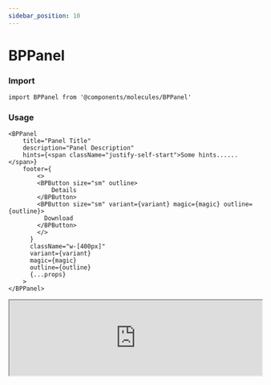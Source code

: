 ```yaml
---
sidebar_position: 10
---
```


#  BPPanel

### Import

```tsx
import BPPanel from '@components/molecules/BPPanel'
```

### Usage 

```tsx
<BPPanel
    title="Panel Title"
    description="Panel Description"
    hints={<span className="justify-self-start">Some hints......</span>}
    footer={
        <>
        <BPButton size="sm" outline>
            Details
        </BPButton>
        <BPButton size="sm" variant={variant} magic={magic} outline={outline}>
          Download
        </BPButton>
        </>
      }
      className="w-[400px]"
      variant={variant}
      magic={magic}
      outline={outline}
      {...props}
    >
</BPPanel>
```

<iframe width="100%" heigh="200px" src="https://ui-kit.blue-panda.dev/iframe.html?args=&id=molecules-bppanel--basic&viewMode=story" />


### Props 


| Prop | Default | Options |
| ----------- | ----------- | ----------- |
| title | null | string
| descriptcion | null | string
| hitns | null | ReactElement<any, string \| JSXElementConstructor<any\>\> |
| footer | null | ReactElement<any, string \| JSXElementConstructor<any\>\> |
| variant | default | 'default' \| 'inverted' \| 'danger' \| 'cyber' \| 'caution' \| 'success' \| 'primary' \| 'secondary' \| 'accent' \| 'light' \| 'link’ | 
| size | md | 'xxs'  \| 'xs'   \| 's'  \| 'md'  \| 'lg'  \| 'xl' \| 'xxl' 
| outline | false | true \|  false 
| magic | false | true \|  false 



Check more colors, statuses and styles at: 
<img src={'/img/sb.png'} alt="Storybook" style={{width: '15px'}} />

https://ui-kit.blue-panda.dev/?path=/story/molecules-bppanel--basic